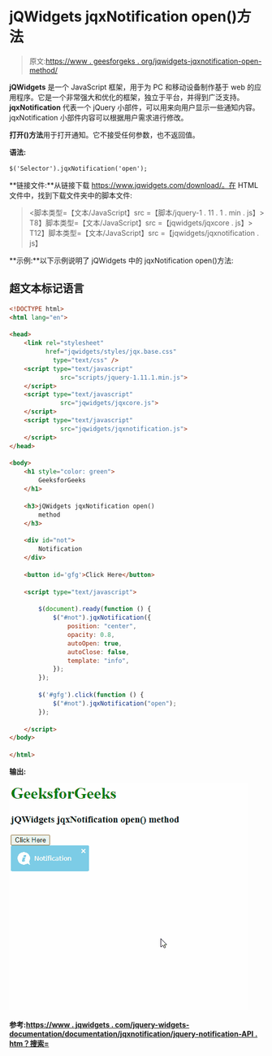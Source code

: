 # jQWidgets jqxNotification open()方法

> 原文:[https://www . geesforgeks . org/jqwidgets-jqxnotification-open-method/](https://www.geeksforgeeks.org/jqwidgets-jqxnotification-open-method/)

**jQWidgets** 是一个 JavaScript 框架，用于为 PC 和移动设备制作基于 web 的应用程序。它是一个非常强大和优化的框架，独立于平台，并得到广泛支持。 **jqxNotification** 代表一个 jQuery 小部件，可以用来向用户显示一些通知内容。jqxNotification 小部件内容可以根据用户需求进行修改。

**打开()方法**用于打开通知。它不接受任何参数，也不返回值。

**语法:**

```html
$('Selector').jqxNotification('open');
```

**链接文件:**从链接下载 https://www.jqwidgets.com/download/。在 HTML 文件中，找到下载文件夹中的脚本文件:

> <link rel="”stylesheet”" href="”jqwidgets/styles/jqx.base.css”" type="”text/css”">
> <脚本类型=【文本/JavaScript】src =【脚本/jquery-1 . 11 . 1 . min . js】></脚本>
> T8】脚本类型=【文本/JavaScript】src =【jqwidgets/jqxcore . js】></脚本>
> T12】脚本类型=【文本/JavaScript】src =【jqwidgets/jqxnotification . js】

**示例:**以下示例说明了 jQWidgets 中的 jqxNotification open()方法:

## 超文本标记语言

```html
<!DOCTYPE html>
<html lang="en">

<head>
    <link rel="stylesheet" 
          href="jqwidgets/styles/jqx.base.css" 
            type="text/css" />
    <script type="text/javascript" 
              src="scripts/jquery-1.11.1.min.js"> 
    </script>
    <script type="text/javascript" 
              src="jqwidgets/jqxcore.js"> 
    </script>
    <script type="text/javascript" 
              src="jqwidgets/jqxnotification.js"> 
    </script>
</head>

<body>
    <h1 style="color: green">
        GeeksforGeeks
    </h1>

    <h3>jQWidgets jqxNotification open() 
        method
    </h3>

    <div id="not">
        Notification
    </div>

    <button id='gfg'>Click Here</button>

    <script type="text/javascript">

        $(document).ready(function () {
            $("#not").jqxNotification({
                position: "center",
                opacity: 0.8,
                autoOpen: true,
                autoClose: false,
                template: "info",
            });
        });

        $('#gfg').click(function () {
            $("#not").jqxNotification("open");
        });

    </script>
</body>

</html>
```

**输出:**

![](img/e2419153a8c602ff7f95550752d4a39a.png)

**参考:**[**https://www . jqwidgets . com/jquery-widgets-documentation/documentation/jqxnotification/jquery-notification-API . htm？搜索=**](https://www.jqwidgets.com/jquery-widgets-documentation/documentation/jqxnotification/jquery-notification-api.htm?search=)